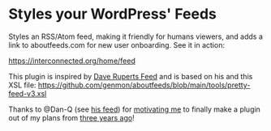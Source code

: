 # Styles your WordPress' Feeds

Styles an RSS/Atom feed, making it friendly for humans viewers, and adds a link to aboutfeeds.com for new user onboarding. See it in action:

   https://interconnected.org/home/feed

This plugin is inspired by [Dave Ruperts Feed](https://daverupert.com/atom.xml) and is based on his and this XSL file: https://github.com/genmon/aboutfeeds/blob/main/tools/pretty-feed-v3.xsl

Thanks to @Dan-Q (see [his feed](https://danq.me/feed/)) for [motivating me](https://danq.me/2023/07/28/better-wordpress-rss-feeds/) to finally make a plugin out of my plans from [three years ago](https://github.com/pfefferle/autonomie/commit/a53359af3b7253781b471023dad88a08cb4f24c7)!